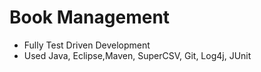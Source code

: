 # Book Management

- Fully Test Driven Development
- Used Java, Eclipse,Maven, SuperCSV, Git, Log4j, JUnit 
